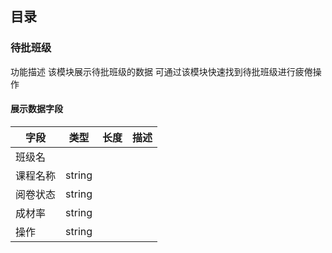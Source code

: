 ## 目录

### 待批班级
功能描述
该模块展示待批班级的数据
可通过该模块快速找到待批班级进行疲倦操作

#### 展示数据字段
| 字段     | 类型   | 长度 | 描述                                |
| -------- | ------ | ---- | ----------------------------------- |
| 班级名 |  |      |  |
| 课程名称 | string |             |
| 阅卷状态 | string |      |    |
| 成材率 | string |      |    |
| 操作 | string |      |    |